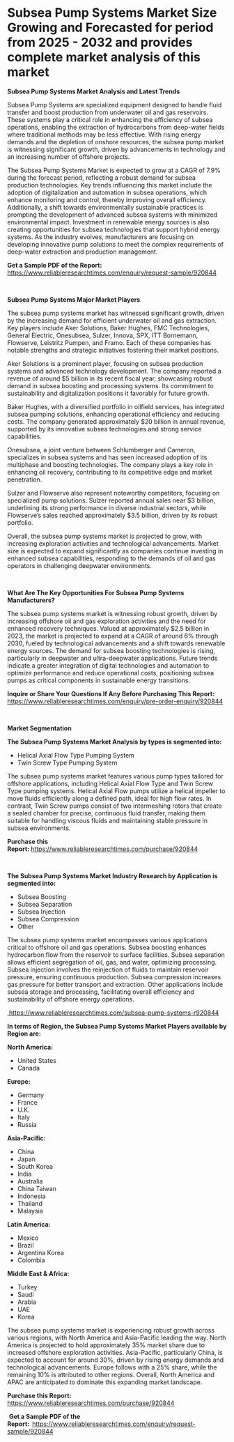 <p><h1>Subsea Pump Systems Market Size Growing and Forecasted for period from 2025 - 2032 and provides complete market analysis of this market</h1></p><p><strong>Subsea Pump Systems Market Analysis and Latest Trends</strong></p>
<p><p>Subsea Pump Systems are specialized equipment designed to handle fluid transfer and boost production from underwater oil and gas reservoirs. These systems play a critical role in enhancing the efficiency of subsea operations, enabling the extraction of hydrocarbons from deep-water fields where traditional methods may be less effective. With rising energy demands and the depletion of onshore resources, the subsea pump market is witnessing significant growth, driven by advancements in technology and an increasing number of offshore projects.</p><p>The Subsea Pump Systems Market is expected to grow at a CAGR of 7.9% during the forecast period, reflecting a robust demand for subsea production technologies. Key trends influencing this market include the adoption of digitalization and automation in subsea operations, which enhance monitoring and control, thereby improving overall efficiency. Additionally, a shift towards environmentally sustainable practices is prompting the development of advanced subsea systems with minimized environmental impact. Investment in renewable energy sources is also creating opportunities for subsea technologies that support hybrid energy systems. As the industry evolves, manufacturers are focusing on developing innovative pump solutions to meet the complex requirements of deep-water extraction and production management.</p></p>
<p><strong>Get a Sample PDF of the Report:&nbsp;</strong> <a href="https://www.reliableresearchtimes.com/enquiry/request-sample/920844?utm_campaign=3006&utm_medium=2&utm_source=Github&utm_content=ia&utm_term=17042025&utm_id=subsea-pump-systems">https://www.reliableresearchtimes.com/enquiry/request-sample/920844</a></p>
<p>&nbsp;</p>
<p><strong>Subsea Pump Systems Major Market Players</strong></p>
<p><p>The subsea pump systems market has witnessed significant growth, driven by the increasing demand for efficient underwater oil and gas extraction. Key players include Aker Solutions, Baker Hughes, FMC Technologies, General Electric, Onesubsea, Sulzer, Innova, SPX, ITT Bornemann, Flowserve, Leistritz Pumpen, and Framo. Each of these companies has notable strengths and strategic initiatives fostering their market positions.</p><p>Aker Solutions is a prominent player, focusing on subsea production systems and advanced technology development. The company reported a revenue of around $5 billion in its recent fiscal year, showcasing robust demand in subsea boosting and processing systems. Its commitment to sustainability and digitalization positions it favorably for future growth.</p><p>Baker Hughes, with a diversified portfolio in oilfield services, has integrated subsea pumping solutions, enhancing operational efficiency and reducing costs. The company generated approximately $20 billion in annual revenue, supported by its innovative subsea technologies and strong service capabilities.</p><p>Onesubsea, a joint venture between Schlumberger and Cameron, specializes in subsea systems and has seen increased adoption of its multiphase and boosting technologies. The company plays a key role in enhancing oil recovery, contributing to its competitive edge and market penetration.</p><p>Sulzer and Flowserve also represent noteworthy competitors, focusing on specialized pump solutions. Sulzer reported annual sales near $3 billion, underlining its strong performance in diverse industrial sectors, while Flowserve’s sales reached approximately $3.5 billion, driven by its robust portfolio.</p><p>Overall, the subsea pump systems market is projected to grow, with increasing exploration activities and technological advancements. Market size is expected to expand significantly as companies continue investing in enhanced subsea capabilities, responding to the demands of oil and gas operators in challenging deepwater environments.</p></p>
<p>&nbsp;</p>
<p><strong>What Are The Key Opportunities For Subsea Pump Systems Manufacturers?</strong></p>
<p><p>The subsea pump systems market is witnessing robust growth, driven by increasing offshore oil and gas exploration activities and the need for enhanced recovery techniques. Valued at approximately $2.5 billion in 2023, the market is projected to expand at a CAGR of around 6% through 2030, fueled by technological advancements and a shift towards renewable energy sources. The demand for subsea boosting technologies is rising, particularly in deepwater and ultra-deepwater applications. Future trends indicate a greater integration of digital technologies and automation to optimize performance and reduce operational costs, positioning subsea pumps as critical components in sustainable energy transitions.</p></p>
<p><strong>Inquire or Share Your Questions If Any Before Purchasing This Report:</strong> <a href="https://www.reliableresearchtimes.com/enquiry/pre-order-enquiry/920844?utm_campaign=3006&utm_medium=2&utm_source=Github&utm_content=ia&utm_term=17042025&utm_id=subsea-pump-systems">https://www.reliableresearchtimes.com/enquiry/pre-order-enquiry/920844</a></p>
<p>&nbsp;</p>
<p><strong>Market Segmentation</strong></p>
<p><strong>The Subsea Pump Systems Market Analysis by types is segmented into:</strong></p>
<p><ul><li>Helical Axial Flow Type Pumping System</li><li>Twin Screw Type Pumping System</li></ul></p>
<p><p>The subsea pump systems market features various pump types tailored for offshore applications, including Helical Axial Flow Type and Twin Screw Type pumping systems. Helical Axial Flow pumps utilize a helical impeller to move fluids efficiently along a defined path, ideal for high flow rates. In contrast, Twin Screw pumps consist of two intermeshing rotors that create a sealed chamber for precise, continuous fluid transfer, making them suitable for handling viscous fluids and maintaining stable pressure in subsea environments.</p></p>
<p><strong>Purchase this Report:&nbsp;</strong><a href="https://www.reliableresearchtimes.com/purchase/920844?utm_campaign=3006&utm_medium=2&utm_source=Github&utm_content=ia&utm_term=17042025&utm_id=subsea-pump-systems">https://www.reliableresearchtimes.com/purchase/920844</a></p>
<p>&nbsp;</p>
<p><strong>The Subsea Pump Systems Market Industry Research by Application is segmented into:</strong></p>
<p><ul><li>Subsea Boosting</li><li>Subsea Separation</li><li>Subsea Injection</li><li>Subsea Compression</li><li>Other</li></ul></p>
<p><p>The subsea pump systems market encompasses various applications critical to offshore oil and gas operations. Subsea boosting enhances hydrocarbon flow from the reservoir to surface facilities. Subsea separation allows efficient segregation of oil, gas, and water, optimizing processing. Subsea injection involves the reinjection of fluids to maintain reservoir pressure, ensuring continuous production. Subsea compression increases gas pressure for better transport and extraction. Other applications include subsea storage and processing, facilitating overall efficiency and sustainability of offshore energy operations.</p></p>
<p><a href="https://www.reliableresearchtimes.com/subsea-pump-systems-r920844?utm_campaign=3006&utm_medium=2&utm_source=Github&utm_content=ia&utm_term=17042025&utm_id=subsea-pump-systems">&nbsp;https://www.reliableresearchtimes.com/subsea-pump-systems-r920844</a></p>
<p><strong>In terms of Region, the Subsea Pump Systems Market Players available by Region are:</strong></p>
<p>
    <p> <strong> North America: </strong>
        <ul>
            <li>United States</li>
            <li>Canada</li>
        </ul>
        </p> 
    <p> <strong> Europe: </strong>
        <ul>
            <li>Germany</li>
            <li>France</li>
            <li>U.K.</li>
            <li>Italy</li>
            <li>Russia</li>
        </ul>
        </p> 
    <p> <strong> Asia-Pacific: </strong>
        <ul>
            <li>China</li>
            <li>Japan</li>
            <li>South Korea</li>
            <li>India</li>
            <li>Australia</li>
            <li>China Taiwan</li>
            <li>Indonesia</li>
            <li>Thailand</li>
            <li>Malaysia</li>
        </ul>
        </p> 
    <p> <strong> Latin America: </strong>
        <ul>
            <li>Mexico</li>
            <li>Brazil</li>
            <li>Argentina Korea</li>
            <li>Colombia</li>
        </ul>
        </p> 
    <p> <strong> Middle East & Africa: </strong>
        <ul>
            <li>Turkey</li>
            <li>Saudi</li>
            <li>Arabia</li>
            <li>UAE</li>
            <li>Korea</li>
        </ul>
    </p>
    </p>
<p><p>The subsea pump systems market is experiencing robust growth across various regions, with North America and Asia-Pacific leading the way. North America is projected to hold approximately 35% market share due to increased offshore exploration activities. Asia-Pacific, particularly China, is expected to account for around 30%, driven by rising energy demands and technological advancements. Europe follows with a 25% share, while the remaining 10% is attributed to other regions. Overall, North America and APAC are anticipated to dominate this expanding market landscape.</p></p>
<p><strong>Purchase this Report: </strong><a href="https://www.reliableresearchtimes.com/purchase/920844?utm_campaign=3006&utm_medium=2&utm_source=Github&utm_content=ia&utm_term=17042025&utm_id=subsea-pump-systems">https://www.reliableresearchtimes.com/purchase/920844</a></p>
<p>&nbsp;<strong>Get a Sample PDF of the Report:&nbsp;&nbsp;</strong><a href="https://www.reliableresearchtimes.com/enquiry/request-sample/920844?utm_campaign=3006&utm_medium=2&utm_source=Github&utm_content=ia&utm_term=17042025&utm_id=subsea-pump-systems">https://www.reliableresearchtimes.com/enquiry/request-sample/920844</a></p>
<p><strong></strong></p>
<p><p></p><p></p><p></p></p>